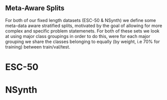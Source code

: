## Meta-Aware Splits

For both of our fixed length datasets (ESC-50 & NSynth) we define some meta-data aware stratified splits, motivated by the goal of allowing for more complex and specific problem statemenets. For both of these sets we look at using major class groupings in order to do this, were for each major grouping we share the classes belonging to equally (by weight, i.e 70% for training) between train/val/test. 

# ESC-50




# NSynth
